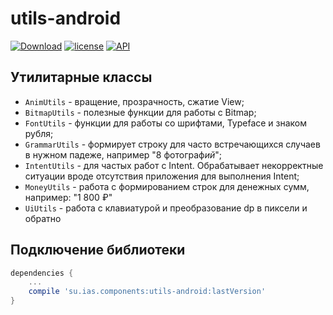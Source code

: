 # utils-android
[![Download](https://api.bintray.com/packages/interactiveservices/maven/utils-android/images/download.svg)](https://bintray.com/interactiveservices/maven/utils-android/_latestVersion)
[![license](https://img.shields.io/github/license/mashape/apistatus.svg)](https://opensource.org/licenses/MIT)
[![API](https://img.shields.io/badge/API-14%2B-green.svg)](https://developer.android.com/about/versions/android-4.0.html)

## Утилитарные классы

- `AnimUtils` - вращение, прозрачность, сжатие View;
- `BitmapUtils` - полезные функции для работы c Bitmap;
- `FontUtils` - функции для работы со шрифтами, Typeface и знаком рубля;
- `GrammarUtils` - формирует строку для часто встречающихся случаев в нужном падеже, например "8 фотограф*ий*";
- `IntentUtils` - для частых работ с Intent. Обрабатывает некорректные ситуации вроде отсутствия приложения для выполнения Intent;
- `MoneyUtils` - работа с формированием строк для денежных сумм, например: "1 800 ₽"
- `UiUtils` - работа с клавиатурой и преобразование dp в пиксели и обратно

## Подключение библиотеки

```groovy
dependencies {
    ...
    compile 'su.ias.components:utils-android:lastVersion'
}
```
